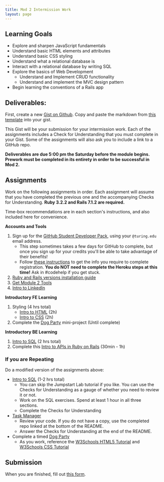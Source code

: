 ```yaml
---
title: Mod 2 Intermission Work
layout: page
---
```


## Learning Goals

* Explore and sharpen JavaScript fundamentals
* Understand basic HTML elements and attributes
* Understand basic CSS styling
* Understand what a relational database is
* Interact with a relational database by writing SQL
* Explore the basics of Web Development
  * Understand and Implement CRUD functionality
  * Understand and implement the MVC design pattern
* Begin learning the conventions of a Rails app

## Deliverables:

First, create a new [Gist on Github](https://gist.github.com/). Copy and paste the markdown from [this template](https://gist.github.com/mikedao/cf0f63490a0ef91ac7d251e95fc410f7) into your gist.

This Gist will be your submission for your intermission work. Each of the assignments includes a Check for Understanding that you must complete in your Gist. Some of the assignments will also ask you to include a link to a GitHub repo.

**Deliverables are due 5:00 pm the Saturday before the module begins. Prework must be completed in its entirety in order to be successful in Mod 2.**

## Assignments

Work on the following assignments in order. Each assignment will assume that you have completed the previous one and the accompanying Checks for Understanding. **Ruby 3.2.2 and Rails 7.1.2 are required.**

Time-box recommendations are in each section's instructions, and also included here for convenience. 

**Accounts and Tools**
1. Sign up for the [GitHub Student Developer Pack](https://education.github.com/pack), using your `@turing.edu` email address. 
   - This step sometimes takes a few days for GitHub to complete, but once you sign up for your credits you'll be able to take advantage of their benefits! 
   - Follow [these instructions](https://mod4.turing.edu/lessons/intermission/gh-student-instructions.html) to get the info you require to complete registration. **You do NOT need to complete the Heroku steps at this time!** Ask in #codehelp if you get stuck. 
2. [Ruby and Rails versions installation guide](./ruby_and_rails_versions.md)
3. [Get Module 2 Tools](./tools)
4. [Intro to LinkedIn](./linkedin)

**Introductory FE Learning**

1. Styling (4 hrs total)
    * [Intro to HTML](./html) (2h)
    * [Intro to CSS](./css) (2h)
2. Complete the [Dog Party](./dog_party) mini-project (Until complete) 

**Introductory BE Learning**

1. [Intro to SQL](./sql) (2 hrs total)
2. Complete this [Intro to APIs in Ruby on Rails](./intro_to_rails)  (30min - 1h)


### If you are Repeating

Do a modified version of the assignments above:

* [Intro to SQL](./sql) (1-2 hrs total)
    * You can skip the Jumpstart Lab tutorial if you like. You can use the Checks for Understanding as a gauge of whether you need to review it or not.
    * Work on the SQL exercises. Spend at least 1 hour in all three sections.
    * Complete the Checks for Understanding
* [Task Manager](https://github.com/turingschool-examples/task_manager_rails)
    * Review your code. If you do not have a copy, use the completed repo linked at the bottom of the README.
    * Answer the Checks for Understanding at the end of the README.
* Complete a timed [Dog Party](./dog_party) 
    * As you work, reference the [W3Schools HTML5 Tutorial](https://www.w3schools.com/html/default.asp) and [W3Schools CSS Tutorial](https://www.w3schools.com/css/default.asp)


## Submission

When you are finished, fill out [this form](https://docs.google.com/forms/d/e/1FAIpQLSd57tT9pbt5kJxE237Ch6Tt5R4t2nIVWssarYF3WMFshK0nDQ/viewform). 
